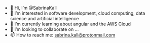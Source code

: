 - 👋 Hi, I’m @SabrinaKall
- 👀 I’m interested in software development, cloud computing, data science and artificial intelligence
- 🌱 I’m currently learning about angular and the AWS Cloud
- 💞️ I’m looking to collaborate on ...
- 📫 How to reach me: sabrina.kall@protonmail.com

<!---
SabrinaKall/SabrinaKall is a ✨ special ✨ repository because its `README.md` (this file) appears on your GitHub profile.
You can click the Preview link to take a look at your changes.
--->
